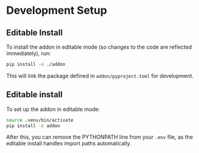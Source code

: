 # Development Setup

## Editable Install

To install the addon in editable mode (so changes to the code are reflected immediately), run:

```sh
pip install -e ./addon
```

This will link the package defined in `addon/pyproject.toml` for development.

## Editable install

To set up the addon in editable mode:

```sh
source .venv/bin/activate
pip install -e addon
```

After this, you can remove the PYTHONPATH line from your `.env` file, as the editable install handles import paths automatically.

